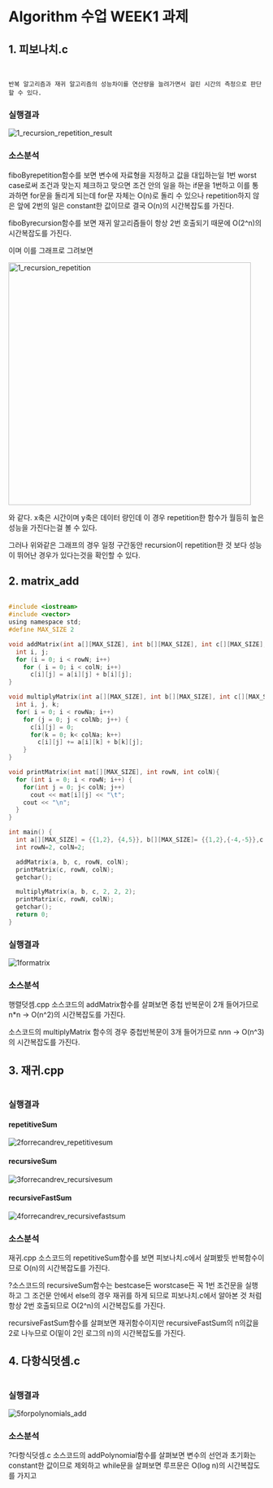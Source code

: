 # Algorithm 수업 WEEK1 과제

## 1. 피보나치.c

```c



```

```
반복 알고리즘과 재귀 알고리즘의 성능차이를 연산량을 늘려가면서 걸린 시간의 측정으로 판단할 수 있다.
```

### 실행결과

![1_recursion_repetition_result](https://user-images.githubusercontent.com/16266103/30514036-f648d1cc-9b48-11e7-9137-795cc66573ff.png)

### 소스분석

fiboByrepetition함수를 보면 변수에 자료형을 지정하고 값을 대입하는일 1번 worst case로써 조건과 맞는지 체크하고 맞으면 조건 안의 일을 하는 if문을 1번하고 이를 통과하면 for문을 돌리게 되는데 for문 자체는 O(n)로 돌리 수 있으나 repetition하지 않은 앞에 2번의 일은 constant한 값이므로 결국 O(n)의 시간복잡도를 가진다.

fiboByrecursion함수를 보면 재귀 알고리즘들이 항상 2번 호출되기 때문에 O(2^n)의 시간복잡도를 가진다.

이며 이를 그래프로 그려보면

<img width="477" alt="1_recursion_repetition" src="https://user-images.githubusercontent.com/16266103/30514050-15d19c04-9b49-11e7-8709-e45eb79b86d2.png">

와 같다. x축은 시간이며 y축은 데이터 량인데 이 경우 repetition한 함수가 월등히 높은 성능을 가진다는걸 볼 수 있다.



그러나 위와같은 그래프의 경우 일정 구간동안 recursion이 repetition한 것 보다 성능이 뛰어난 경우가 있다는것을 확인할 수 있다.

## 2. matrix_add

```c

#include <iostream>
#include <vector>
using namespace std;
#define MAX_SIZE 2

void addMatrix(int a[][MAX_SIZE], int b[][MAX_SIZE], int c[][MAX_SIZE], int rowN, int colN) {
  int i, j;
  for (i = 0; i < rowN; i++)
    for ( i = 0; i < colN; i++)
      c[i][j] = a[i][j] + b[i][j];
}

void multiplyMatrix(int a[][MAX_SIZE], int b[][MAX_SIZE], int c[][MAX_SIZE], int rowNa, int colNb, int colNa){
  int i, j, k;
  for( i = 0; i < rowNa; i++)
    for (j = 0; j < colNb; j++) {
      c[i][j] = 0;
      for(k = 0; k< colNa; k++)
        c[i][j] += a[i][k] + b[k][j];
    }
}

void printMatrix(int mat[][MAX_SIZE], int rowN, int colN){
  for (int i = 0; i < rowN; i++) {
    for(int j = 0; j< colN; j++)
      cout << mat[i][j] << "\t";
    cout << "\n";
  }
}

int main() {
  int a[][MAX_SIZE] = {{1,2}, {4,5}}, b[][MAX_SIZE]= {{1,2},{-4,-5}},c[2][MAX_SIZE];
  int rowN=2, colN=2;

  addMatrix(a, b, c, rowN, colN);
  printMatrix(c, rowN, colN);
  getchar();

  multiplyMatrix(a, b, c, 2, 2, 2);
  printMatrix(c, rowN, colN);
  getchar();
  return 0;
}

```

### 실행결과

![1formatrix](https://user-images.githubusercontent.com/16266103/30514056-359c2676-9b49-11e7-94f3-efd64fbaf552.PNG)

### 소스분석

행렬덧셈.cpp 소스코드의 addMatrix함수를 살펴보면 중첩 반복문이 2개 들어가므로 n*n -> O(n^2)의 시간복잡도를 가진다.

소스코드의 multiplyMatrix 함수의 경우 중첩반복문이 3개 들어가므로 n*n*n -> O(n^3)의 시간복잡도를 가진다.


## 3. 재귀.cpp

```c

```

### 실행결과

#### repetitiveSum

![2forrecandrev_repetitivesum](https://user-images.githubusercontent.com/16266103/30514066-6290e784-9b49-11e7-8bd4-c58787794bd7.PNG)

#### recursiveSum

![3forrecandrev_recursivesum](https://user-images.githubusercontent.com/16266103/30514069-70399ec6-9b49-11e7-90b9-027d940d63f1.PNG)

#### recursiveFastSum

![4forrecandrev_recursivefastsum](https://user-images.githubusercontent.com/16266103/30514083-98db6b48-9b49-11e7-90a0-d415329676fd.PNG)

### 소스분석

재귀.cpp 소스코드의 repetitiveSum함수를 보면 피보나치.c에서 살펴봤듯 반복함수이므로 O(n)의 시간복잡도를 가진다.


?소스코드의 recursiveSum함수는 bestcase든 worstcase든 꼭 1번 조건문을 실행하고 그 조건문 안에서 else의 경우 재귀를 하게 되므로 피보나치.c에서 알아본 것 처럼 항상 2번 호출되므로 O(2^n)의 시간복잡도를 가진다.


recursiveFastSum함수를 살펴보면 재귀함수이지만 recursiveFastSum의 n의값을 2로 나누므로 O(밑이 2인 로그의 n)의 시간복잡도를 가진다.



## 4. 다항식덧셈.c

```c

```

### 실행결과

![5forpolynomials_add](https://user-images.githubusercontent.com/16266103/30514094-ae678a96-9b49-11e7-87bd-95d487c1e533.PNG)

### 소스분석
?다항식덧셈.c 소스코드의 addPolynomial함수를 살펴보면 변수의 선언과 초기화는 constant한 값이므로 제외하고 while문을 살펴보면 루프문은 O(log n)의 시간복잡도를 가지고

